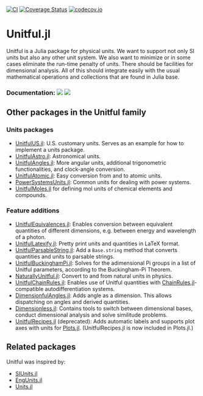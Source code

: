 [![CI](https://github.com/JuliaPhysics/Unitful.jl/workflows/CI/badge.svg)](https://github.com/JuliaPhysics/Unitful.jl/actions?query=workflow%3ACI)
[![Coverage Status](https://coveralls.io/repos/github/JuliaPhysics/Unitful.jl/badge.svg?branch=master)](https://coveralls.io/github/JuliaPhysics/Unitful.jl?branch=master)
[![codecov.io](https://codecov.io/github/JuliaPhysics/Unitful.jl/coverage.svg?branch=master)](https://codecov.io/github/JuliaPhysics/Unitful.jl?branch=master)



# Unitful.jl

Unitful is a Julia package for physical units. We want to support not only
SI units but also any other unit system. We also want to minimize or in some
cases eliminate the run-time penalty of units. There should be facilities
for dimensional analysis. All of this should integrate easily with the usual
mathematical operations and collections that are found in Julia base.

### Documentation: [![](https://img.shields.io/badge/docs-stable-blue.svg)](https://JuliaPhysics.github.io/Unitful.jl/stable) [![](https://img.shields.io/badge/docs-dev-blue.svg)](https://JuliaPhysics.github.io/Unitful.jl/dev)


## Other packages in the Unitful family

### Units packages

- [UnitfulUS.jl](https://github.com/PainterQubits/UnitfulUS.jl): U.S. customary units. Serves as an example for how to implement a units
  package.
- [UnitfulAstro.jl](https://github.com/mweastwood/UnitfulAstro.jl): Astronomical units.
- [UnitfulAngles.jl](https://github.com/yakir12/UnitfulAngles.jl): More angular units, additional trigonometric functionalities, and clock-angle conversion.
- [UnitfulAtomic.jl](https://github.com/sostock/UnitfulAtomic.jl): Easy conversion from and to atomic units.
- [PowerSystemsUnits.jl](https://github.com/invenia/PowerSystemsUnits.jl): Common units for dealing with power systems.
- [UnitfulMoles.jl](https://github.com/rafaqz/UnitfulMoles.jl) for defining mol units of chemical elements and compounds.

### Feature additions

- [UnitfulEquivalences.jl](https://github.com/sostock/UnitfulEquivalences.jl): Enables conversion between equivalent quantities of different dimensions, e.g. between energy and wavelength of a photon.
- [UnitfulLatexify.jl](https://github.com/gustaphe/UnitfulLatexify.jl): Pretty print units and quantities in LaTeX format.
- [UnitfulParsableString.jl](https://github.com/michikawa07/UnitfulParsableString.jl): Add a `Base.string` method that converts quantities and units to parsable strings.
- [UnitfulBuckinghamPi.jl](https://github.com/rmsrosa/UnitfulBuckinghamPi.jl): Solves for the adimensional Pi groups in a list of Unitful parameters, according to the Buckingham-Pi Theorem.
- [NaturallyUnitful.jl](https://github.com/MasonProtter/NaturallyUnitful.jl): Convert to and from natural units in physics.
- [UnitfulChainRules.jl](https://github.com/SBuercklin/UnitfulChainRules.jl): Enables use of Unitful quantities with [ChainRules.jl](https://github.com/JuliaDiff/ChainRules.jl)-compatible autodifferentiation systems.
- [DimensionfulAngles.jl](https://github.com/cmichelenstrofer/DimensionfulAngles.jl): Adds angle as a dimension. This allows dispatching on angles and derived quantities.
- [Dimensionless.jl](https://github.com/martinkosch/Dimensionless.jl): Contains tools to switch between dimensional bases, conduct dimensional analysis and solve similitude problems.
- [UnitfulRecipes.jl](https://github.com/jw3126/UnitfulRecipes.jl) (deprecated): Adds automatic labels and supports plot axes with units for [Plots.jl](https://github.com/JuliaPlots/Plots.jl). (UnitfulRecipes.jl is now included in Plots.jl.)


## Related packages

Unitful was inspired by:

- [SIUnits.jl](https://github.com/keno/SIUnits.jl)
- [EngUnits.jl](https://github.com/dhoegh/EngUnits.jl)
- [Units.jl](https://github.com/timholy/Units.jl)
